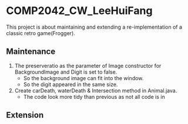 # COMP2042_CW_LeeHuiFang
This project is about maintaining and extending a re-implementation of a classic retro game(Frogger).

## Maintenance
1. The preserveratio as the parameter of Image constructor for BackgroundImage and Digit is set to false.
	- So the background image can fit into the window.
	- So the digit appeared in the same size.
2. Create carDeath, waterDeath & Intersection method in Animal.java.
	- The code look more tidy than previous as not all code is in 

## Extension 